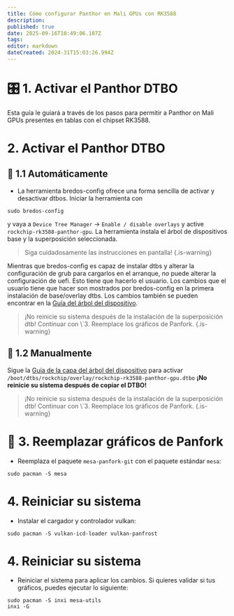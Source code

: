 ```yaml
---
title: Cómo configurar Panthor en Mali GPUs con RK3588
description:
published: true
date: 2025-09-16T10:49:06.107Z
tags:
editor: markdown
dateCreated: 2024-31T15:03:26.994Z
---
```


# 🎛️ 1. Activar el Panthor DTBO

Esta guía le guiará a través de los pasos para permitir a Panthor on Mali GPUs presentes en tablas con el chipset RK3588.

# 2. Activar el Panthor DTBO

## 🤖 1.1 Automáticamente

- La herramienta bredos-config ofrece una forma sencilla de activar y desactivar dtbos. Iniciar la herramienta con

```
sudo bredos-config
```

y vaya a `Device Tree Manager` -> `Enable / disable overlays` y active `rockchip-rk3588-panthor-gpu`. La herramienta instala el árbol de dispositivos base y la superposición seleccionada.

> Siga cuidadosamente las instrucciones en pantalla!
> {.is-warning}

Mientras que bredos-config es capaz de instalar dtbs y alterar la configuración de grub para cargarlos en el arranque, _no_ puede alterar la configuración de uefi. Esto tiene que hacerlo el usuario. Los cambios que el usuario tiene que hacer son mostrados por bredos-config en la primera instalación de base/overlay dtbs. Los cambios también se pueden encontrar en la [Guía del árbol del dispositivo](/how-to/how-to-enable-dtbos).

> ¡No reinicie su sistema después de la instalación de la superposición dtb!
> Continuar con \\\`3. Reemplace los gráficos de Panfork.
> {.is-warning}

## 🦶 1.2 Manualmente

Sigue la [Guía de la capa del árbol del dispositivo](/how-to/how-to-enable-dtbos) para activar
`/boot/dtbs/rockchip/overlay/rockchip-rk3588-panthor-gpu.dtbo`
**¡No reinicie su sistema después de copiar el DTBO!**

> ¡No reinicie su sistema después de la instalación de la superposición dtb!
> Continuar con \\\`3. Reemplace los gráficos de Panfork.
> {.is-warning}

# 🔁 3. Reemplazar gráficos de Panfork

- Reemplaza el paquete `mesa-panfork-git` con el paquete estándar `mesa`:

```
sudo pacman -S mesa
```

# 4. Reiniciar su sistema

- Instalar el cargador y controlador vulkan:

```
sudo pacman -S vulkan-icd-loader vulkan-panfrost
```

# 4. Reiniciar su sistema

- Reiniciar el sistema para aplicar los cambios. Si quieres validar si tus gráficos, puedes ejecutar lo siguiente:

```
sudo pacman -S inxi mesa-utils
inxi -G
```